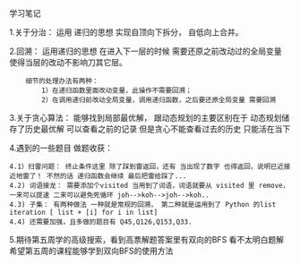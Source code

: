 学习笔记

1.关于分治： 运用 递归的思想 实现自顶向下拆分， 自低向上合并。 

2.回溯： 运用递归的思想 在进入下一层的时候 需要还原之前改动过的全局变量 使得当层的改动不影响刀其它层。
 
        细节的处理办法有两种： 
            1）在递归函数里面改动变量，此操作不需要回溯；
            2）在调用递归前改动全局变量，调用递归函数，之后要还原全局变量 需要回溯
3.关于贪心算法： 能够找到局部最优解， 跟动态规划的主要区别在于 动态规划储存了历史最优解 可以查看之前的记录 但是贪心不能查看过去的历史 只能活在当下

4.遇到的一些题目 做题收获：

    4.1）扫雷问题： 终止条件这里 除了踩到雷返回，还有 当出现了数字 也得返回，说明已近接近地雷了！ 不然的话 递归函数会继续 最后把雷给踩了...
    4.2) 词语接龙： 需要添加个visited 当用到了词语，词语就要从 visited 里 remove， 一来可以提速 二来可以避免死循环 joh-->koh-->joh-->koh..
    4.3) 子集： 有两种做法 一种就是常规的回溯， 第二种就是运用到了 Python 的list iteration [ list + [i] for i in list] 
    4.4) 还需要加强，且多做的题目有 Q45,Q126,Q153,Q33.
    
5.期待第五周学的高级搜索，看到高票解题答案里有双向的BFS 看不太明白题解 希望第五周的课程能够学到双向BFS的使用方法